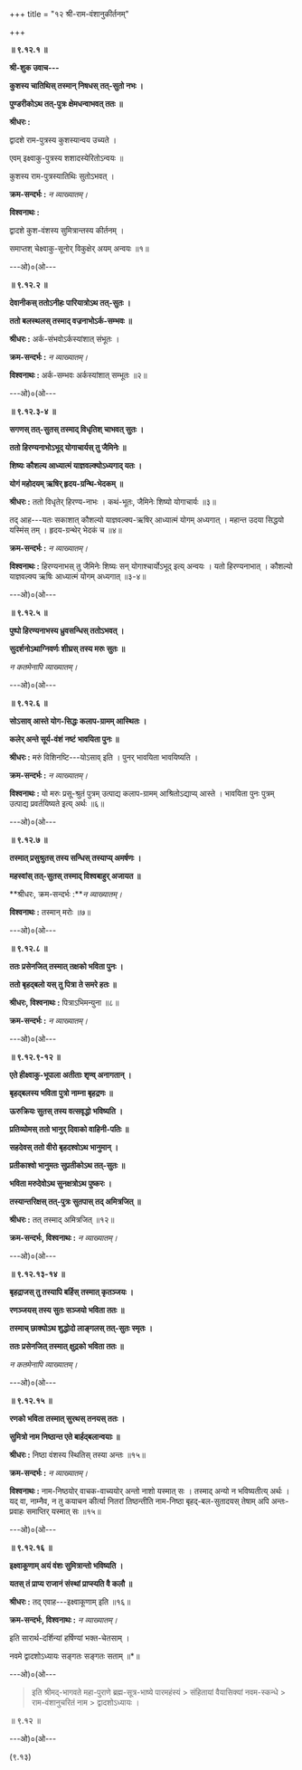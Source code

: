 +++
title = "१२ श्री-राम-वंशानुकीर्तनम्"

+++

**॥ ९.१२.१ ॥**

**श्री-शुक उवाच---**

**कुशस्य चातिथिस् तस्मान् निषधस् तत्-सुतो नभः ।**

**पुण्डरीकोऽथ तत्-पुत्रः क्षेमधन्वाभवत् ततः ॥**

**श्रीधरः :**

द्वादशे राम-पुत्रस्य कुशस्यान्वय उच्यते ।

एवम् इक्ष्वाकु-पुत्रस्य शशादस्येरितोऽन्वयः ॥

कुशस्य राम-पुत्रस्यातिथिः सुतोऽभवत् ।

**क्रम-सन्दर्भः :** *न व्याख्यातम्।*

**विश्वनाथः :**

द्वादशे कुश-वंशस्य सुमित्रान्तस्य कीर्तनम् ।

समाप्तश् चेक्ष्वाकु-सूनोर् विकुक्षेर् अयम् अन्वयः ॥१॥

---ओ)०(ओ---

**॥ ९.१२.२ ॥**

**देवानीकस् ततोऽनीहः पारियात्रोऽथ तत्-सुतः ।**

**ततो बलस्थलस् तस्माद् वज्रनाभोऽर्क-सम्भवः ॥**

**श्रीधरः :** अर्क-संभवोऽर्कस्यांशात् संभूतः ।

**क्रम-सन्दर्भः :** *न व्याख्यातम्।*

**विश्वनाथः :** अर्क-सम्भवः अर्कस्यांशात् सम्भूतः ॥२॥

---ओ)०(ओ---

**॥ ९.१२.३-४ ॥**

**सगणस् तत्-सुतस् तस्माद् विधृतिश् चाभवत् सुतः ।**

**ततो हिरण्यनाभोऽभूद् योगाचार्यस् तु जैमिनेः ॥**

**शिष्यः कौशल्य आध्यात्मं याज्ञवल्क्योऽध्यगाद् यतः ।**

**योगं महोदयम् ऋषिर् हृदय-ग्रन्थि-भेदकम् ॥**

**श्रीधरः :** ततो विधृतेर् हिरण्य-नाभः । कथं-भूतः, जैमिनेः शिष्यो योगाचार्यः ॥३॥

तद् आह---यतः सकाशात् कौशल्यो याज्ञवल्क्य-ऋषिर् आध्यात्मं योगम् अध्यगात् । महान्त उदया सिद्धयो यस्मिंस् तम् । हृदय-ग्रन्थेर् भेदकं च ॥४॥

**क्रम-सन्दर्भः :** *न व्याख्यातम्।*

**विश्वनाथः :** हिरण्यनाभस् तु जैमिनेः शिष्यः सन् योगाश्चार्योऽभूद् इत्य् अन्वयः । यतो हिरण्यनाभात् । कौशल्यो याज्ञवल्क्य ऋषिः आध्यात्मं योगम् अध्यगात् ॥३-४॥

---ओ)०(ओ---

**॥ ९.१२.५ ॥**

**पुष्पो हिरण्यनाभस्य ध्रुवसन्धिस् ततोऽभवत् ।**

**सुदर्शनोऽथाग्निवर्णः शीघ्रस् तस्य मरुः सुतः ॥**

*न कतमेनापि व्याख्यातम्।*

---ओ)०(ओ---

**॥ ९.१२.६ ॥**

**सोऽसाव् आस्ते योग-सिद्धः कलाप-ग्रामम् आस्थितः ।**

**कलेर् अन्ते सूर्य-वंशं नष्टं भावयिता पुनः ॥**

**श्रीधरः :** मरुं विशिनष्टि---योऽसाव् इति । पुनर् भावयिता भावयिष्यति ।

**क्रम-सन्दर्भः :** *न व्याख्यातम्।*

**विश्वनाथः :** यो मरुः प्रसू-श्रुतं पुत्रम् उत्पाद्य कलाप-ग्रामम् आश्रितोऽद्याप्य् आस्ते । भावयिता पुनः पुत्रम् उत्पाद्य प्रवर्तयिष्यते इत्य् अर्थः ॥६॥

---ओ)०(ओ---

**॥ ९.१२.७ ॥**

**तस्मात् प्रसुश्रुतस् तस्य सन्धिस् तस्याप्य् अमर्षणः ।**

**महस्वांस् तत्-सुतस् तस्माद् विश्वबाहुर् अजायत ॥**

**श्रीधरः, क्रम-सन्दर्भः :***न व्याख्यातम्।*

**विश्वनाथः :** तस्मान् मरोः ॥७॥

---ओ)०(ओ---

**॥ ९.१२.८ ॥**

**ततः प्रसेनजित् तस्मात् तक्षको भविता पुनः ।**

**ततो बृहद्बलो यस् तु पित्रा ते समरे हतः ॥**

**श्रीधरः, विश्वनाथः :** पित्राऽभिमन्युना ॥८॥

**क्रम-सन्दर्भः :** *न व्याख्यातम्।*

---ओ)०(ओ---

**॥ ९.१२.९-१२ ॥**

**एते हीक्ष्वाकु-भूपाला अतीताः शृण्व् अनागतान् ।**

**बृहद्बलस्य भविता पुत्रो नाम्ना बृहद्रणः ॥**

**ऊरुक्रियः सुतस् तस्य वत्सवृद्धो भविष्यति ।**

**प्रतिव्योमस् ततो भानुर् दिवाको वाहिनी-पतिः ॥**

**सहदेवस् ततो वीरो बृहदश्वोऽथ भानुमान् ।**

**प्रतीकाश्वो भानुमतः सुप्रतीकोऽथ तत्-सुतः ॥**

**भविता मरुदेवोऽथ सुनक्षत्रोऽथ पुष्करः ।**

**तस्यान्तरिक्षस् तत्-पुत्रः सुतपास् तद् अमित्रजित् ॥**

**श्रीधरः :** तत् तस्माद् अमित्रजित् ॥१२॥

**क्रम-सन्दर्भः, विश्वनाथः :** *न व्याख्यातम्।*

---ओ)०(ओ---

**॥ ९.१२.१३-१४ ॥**

**बृहद्राजस् तु तस्यापि बर्हिस् तस्मात् कृतञ्जयः ।**

**रणञ्जयस् तस्य सुतः सञ्जयो भविता ततः ॥**

**तस्माच् छाक्योऽथ शुद्धोदो लाङ्गलस् तत्-सुतः स्मृतः ।**

**ततः प्रसेनजित् तस्मात् क्षुद्रको भविता ततः ॥**

*न कतमेनापि व्याख्यातम्।*

---ओ)०(ओ---

**॥ ९.१२.१५ ॥**

**रणको भविता तस्मात् सुरथस् तनयस् ततः ।**

**सुमित्रो नाम निष्ठान्त एते बार्हद्बलान्वयाः ॥**

**श्रीधरः :** निष्ठा वंशस्य स्थितिस् तस्या अन्तः ॥१५॥

**क्रम-सन्दर्भः :** *न व्याख्यातम्।*

**विश्वनाथः :** नाम-निष्ठयोर् वाचक-वाच्ययोर् अन्तो नाशो यस्मात् सः । तस्माद् अन्यो न भविष्यतीत्य् अर्थः । यद् वा, नाम्नैव, न तु कयाचन कीर्त्या नितरां तिष्ठन्तीति नाम-निष्ठा बृहद्-बल-सुतादयस् तेषाम् अपि अन्तः-प्रवाहः समाप्तिर् यस्मात् सः ॥१५॥

---ओ)०(ओ---

**॥ ९.१२.१६ ॥**

**इक्ष्वाकूणाम् अयं वंशः सुमित्रान्तो भविष्यति ।**

**यतस् तं प्राप्य राजानं संस्थां प्राप्स्यति वै कलौ ॥**

**श्रीधरः :** तद् एवाह---इक्ष्वाकूणाम् इति ॥१६॥

**क्रम-सन्दर्भः, विश्वनाथः :** *न व्याख्यातम्।*

इति सारार्थ-दर्शिन्यां हर्षिण्यां भक्त-चेतसाम् ।

नवमे द्वादशोऽध्यायः सङ्गतः सङ्गतः सताम् ॥\*॥

---ओ)०(ओ---

> इति श्रीमद्-भागवते महा-पुराणे ब्रह्म-सूत्र-भाष्ये पारमहंस्यं > संहितायां वैयासिक्यां नवम-स्कन्धे >
> राम-वंशानुचरितं नाम >
> द्वादशोऽध्यायः ।

॥ ९.१२ ॥

---ओ)०(ओ---

(९.१३)


